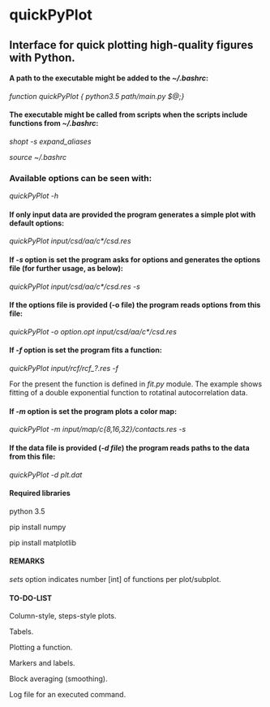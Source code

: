 # quickPyPlot
## Interface for quick plotting high-quality figures with Python.

#### A path to the executable might be added to the *~/.bashrc*:

*function quickPyPlot { python3.5 path/main.py $@;}*

#### The executable might be called from scripts when the scripts include functions from *~/.bashrc*:

*shopt -s expand_aliases*

*source ~/.bashrc*

### Available options can be seen with:

*quickPyPlot -h*

#### If only input data are provided the program generates a simple plot with default options: 

*quickPyPlot input/csd/aa/c\*/csd.res*

#### If *-s* option is set the program asks for options and generates the options file (for further usage, as below):

*quickPyPlot input/csd/aa/c\*/csd.res -s*

#### If the options file is provided (-o file) the program reads options from this file: 

*quickPyPlot -o option.opt input/csd/aa/c\*/csd.res* 

#### If *-f* option is set the program fits a function: 

*quickPyPlot input/rcf/rcf_?.res -f*

For the present the function is defined in *fit.py* module. The example shows fitting of a double exponential function to rotatinal autocorrelation data.

#### If *-m* option is set the program plots a color map: 

*quickPyPlot -m input/map/c\{8,16,32\}/contacts.res -s*

#### If the data file is provided (*-d file*) the program reads paths to the data from this file: 

*quickPyPlot -d plt.dat*

#### Required libraries

python 3.5

pip install numpy

pip install matplotlib

#### REMARKS

*sets* option indicates number [int] of functions per plot/subplot.

#### TO-DO-LIST

Column-style, steps-style plots. 

Tabels.

Plotting a function.

Markers and labels.

Block averaging (smoothing).

Log file for an executed command.
